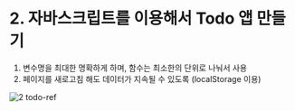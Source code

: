 # 2. 자바스크립트를 이용해서 Todo 앱 만들기

1. 변수명을 최대한 명확하게 하며, 함수는 최소한의 단위로 나눠서 사용
2. 페이지를 새로고침 해도 데이터가 지속될 수 있도록 (localStorage 이용)

![2 todo-ref](https://github.com/user-attachments/assets/db1db82a-b922-428e-a9fc-340e5cf8d73b)
